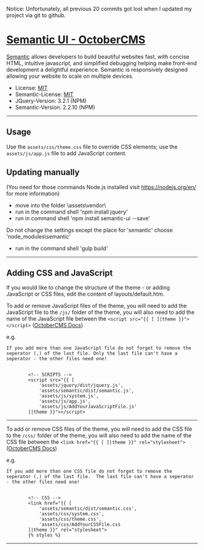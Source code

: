 Notice: Unfortunately, all previous 20 commits got lost when I updated my project via git to github.

# [Semantic UI - OctoberCMS](http://octobercms.com/theme/christophheich-semantic-ui-octobercms)

[Semantic](http://semantic-ui.com/) allows developers to build beautiful websites fast, with concise HTML, intuitive javascript, and simplified debugging helping make front-end development a delightful experience. Semantic is responsively designed allowing your website to scale on multiple devices. 

* License: [MIT](https://github.com/christophheich/semantic-ui-octobercms/blob/master/LICENSE)
* Semantic-License: [MIT](https://github.com/Semantic-Org/Semantic-UI/blob/master/LICENSE.md)
* JQuery-Version: 3.2.1 (NPM)
* Semantic-Version: 2.2.10 (NPM)





---





## Usage
Use the `assets/css/theme.css` file to override CSS elements; use the `assets/js/app.js` file to add JavaScript content.

## Updating manually

(You need for those commands Node.js installed visit https://nodejs.org/en/ for more information)

- move into the folder \assets\vendor\
- run in the command shell 'npm install jquery' 
- run in command shell 'npm install semantic-ui --save'

Do not change the settings except the place for 'semantic\' choose 'node_modules\semantic'

- run in the command shell 'gulp build'


 
---




 
## Adding CSS and JavaScript

If you would like to change the structure of the theme - or adding JavaScript or CSS files, edit the content of layouts/default.htm.

To add or remove JavaScript files of the theme, you will need to add the JavaScript file to the `/js/` folder of the theme, you will also need to add the name of the JavaScript file between the `<script src="{{ [ ]|theme }}"></script>` ([OctoberCMS Docs](http://octobercms.com/docs/cms/themes))

e.g.
```
If you add more than one JavaScript file do not forget to remove the seperator (,) of the last file. Only the last file can't have a seperator - the other files need one!


		<!-- SCRIPTS -->
        <script src="{{ [
            'assets/jquery/dist/jquery.js',
            'assets/semantic/dist/semantic.js',
            'assets/js/system.js',
            'assets/js/app.js',
			'assets/js/AddYourJavaScriptFile.js'
        ]|theme }}"></script>
```




---




    
To add or remove CSS files of the theme, you will need to add the CSS file to the `/css/` folder of the theme, you will also need to add the name of the CSS file between the `<link href="{{ [ ]|theme }}" rel="stylesheet">` ([OctoberCMS Docs](http://octobercms.com/docs/cms/themes))

e.g.
    
```
If you add more than one CSS file do not forget to remove the seperator (,) of the last file.  The last file can't have a seperator - the other files need one!


        <!-- CSS -->
        <link href="{{ [
            'assets/semantic/dist/semantic.css',
            'assets/css/system.css',
            'assets/css/theme.css',
			'assets/css/AddYourCSSFile.css
        ]|theme }}" rel="stylesheet">
        {% styles %}
```



---
